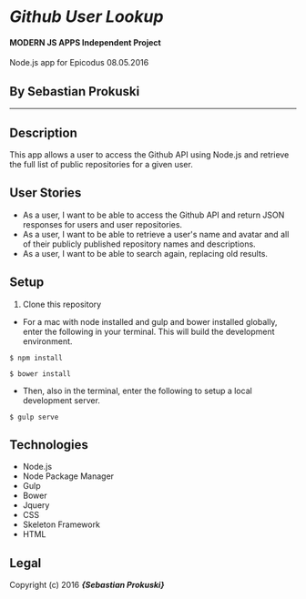 # _Github User Lookup_

#### MODERN JS APPS Independent Project
Node.js app for Epicodus 08.05.2016
## By Sebastian Prokuski

***

## Description
This app allows a user to access the Github API using Node.js and retrieve the full list of public repositories for a given user.

## User Stories
* As a user, I want to be able to access the Github API and return JSON responses for users and user repositories.
* As a user, I want to be able to retrieve a user's name and avatar and all of their publicly published repository names and descriptions.
* As a user, I want to be able to search again, replacing old results.

## Setup
1. Clone this repository
* For a mac with node installed and gulp and bower installed globally, enter the following in your terminal. This will build the development environment.
```
$ npm install
```
```
$ bower install
```
* Then, also in the terminal, enter the following to setup a local development server.
```
$ gulp serve
```

## Technologies
* Node.js
* Node Package Manager
* Gulp
* Bower
* Jquery
* CSS
* Skeleton Framework
* HTML

## Legal
Copyright (c) 2016 **_{Sebastian Prokuski}_**
